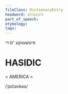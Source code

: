 ```yaml
---
fileClass: DictionaryEntry
headword: פּיטשעווקע
part_of_speech: 
etymology: 
tags: 
---
```

פּיטשעווקע
־ס
די

HASIDIC
=======
= AMERICA = 

/ˈpɪčəvkəs/